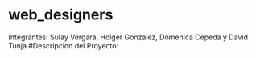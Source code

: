 # web_designers
Integrantes: Sulay Vergara, Holger Gonzalez, Domenica Cepeda y David Tunja
#Descripcion del Proyecto:


